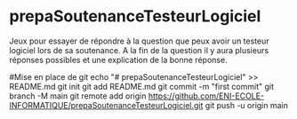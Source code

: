# prepaSoutenanceTesteurLogiciel
Jeux pour essayer de répondre à la question que peux avoir un testeur logiciel lors de sa soutenance.
A la fin de la question il y aura plusieurs réponses possibles et une explication de la bonne réponse.


#Mise en place de git
echo "# prepaSoutenanceTesteurLogiciel" >> README.md
git init
git add README.md
git commit -m "first commit"
git branch -M main
git remote add origin https://github.com/ENI-ECOLE-INFORMATIQUE/prepaSoutenanceTesteurLogiciel.git
git push -u origin main
